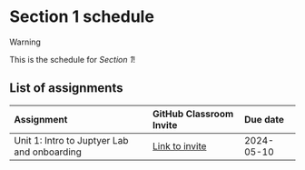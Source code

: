 # Section 1 schedule

> [!WARNING]  
> This is the schedule for *Section 1*!

## List of assignments

| **Assignment** | **GitHub Classroom Invite** | **Due date** |
|:--- |:--- |:--- |
| Unit 1: Intro to Juptyer Lab and onboarding | [Link to invite](https://classroom.github.com/a/URSufLXx) | 2024-05-10 |
